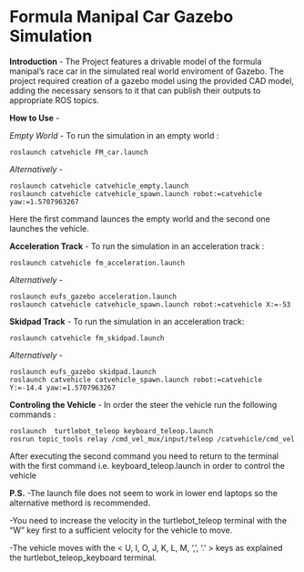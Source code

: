 # Formula Manipal Car Gazebo Simulation 

**Introduction** - The Project features a drivable model of the formula manipal’s race car in the         simulated real world enviroment of Gazebo. The project required creation of a gazebo model using the provided CAD model, adding the necessary sensors to it that can publish their outputs to appropriate ROS topics.


**How to Use** -

*Empty World* - To run the simulation in an empty world :
```
roslaunch catvehicle FM_car.launch
```
*Alternatively* - 
```
roslaunch catvehicle catvehicle_empty.launch
roslaunch catvehicle catvehicle_spawn.launch robot:=catvehicle yaw:=1.5707963267
```
Here the first command launces the empty world and the second one launches the vehicle.


**Acceleration Track** - To run the simulation in an acceleration track :
```
roslaunch catvehicle fm_acceleration.launch
```
*Alternatively* -
```
roslaunch eufs_gazebo acceleration.launch
roslaunch catvehicle catvehicle_spawn.launch robot:=catvehicle X:=-53
```

**Skidpad Track** - To run the simulation in an acceleration track:
```
roslaunch catvehicle fm_skidpad.launch
```
*Alternatively* -
```
roslaunch eufs_gazebo skidpad.launch 
roslaunch catvehicle catvehicle_spawn.launch robot:=catvehicle Y:=-14.4 yaw:=1.5707963267
```

**Controling the Vehicle** - In order the steer the vehicle run the following commands :
```
roslaunch  turtlebot_teleop keyboard_teleop.launch
rosrun topic_tools relay /cmd_vel_mux/input/teleop /catvehicle/cmd_vel
```
After executing the second command you need to return to the terminal with the first 	command i.e. keyboard_teleop.launch in order to control the vehicle



**P.S.** -The launch file does not seem to work in lower end laptops so the alternative methord is  	recommended.

-You need to increase the velocity in the turtlebot_teleop terminal with the “W” key first to a 	sufficient velocity for the vehicle to move.

-The vehicle moves with the < U, I, O, J, K, L, M, ‘,’, ‘.’ > keys as explained the 	turtlebot_teleop_keyboard terminal.
